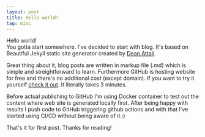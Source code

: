 ```yaml
---
layout: post
title: Hello world!
tag: misc
---
```


Hello world! <br> You gotta start somewhere. I've decided to start with blog. It's based on Beautiful Jekyll static site generator created by [Dean Attali](https://beautifuljekyll.com/).

Great thing about it, blog posts are written in markup file (.md) which is simple and streightforward to learn. Furthermore GitHub is hosting website for free and there's no additional cost (except domain). If you want to try it yourself [check it out](https://github.com/daattali/beautiful-jekyll#readme). It literally takes 3 minutes.

Before actual publishing to GitHub I'm using Docker container to test out the content where web site is generated locally first. After being happy with results I push code to GitHub triggering github actions and with that I've started using CI/CD without being aware of it.:)

That's it for first post. Thanks for reading!

